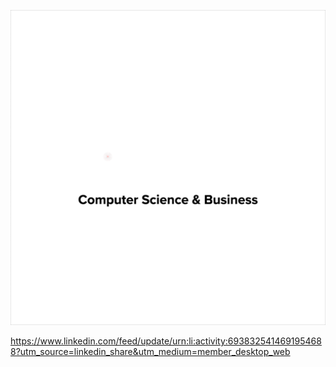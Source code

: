 ![github](https://github.com/Lehigh-CSB/Computer-Science-and-Business-Association/blob/main/branding/CSBA%20Graphic%20Light.gif?raw=true)

https://www.linkedin.com/feed/update/urn:li:activity:6938325414691954688?utm_source=linkedin_share&utm_medium=member_desktop_web
